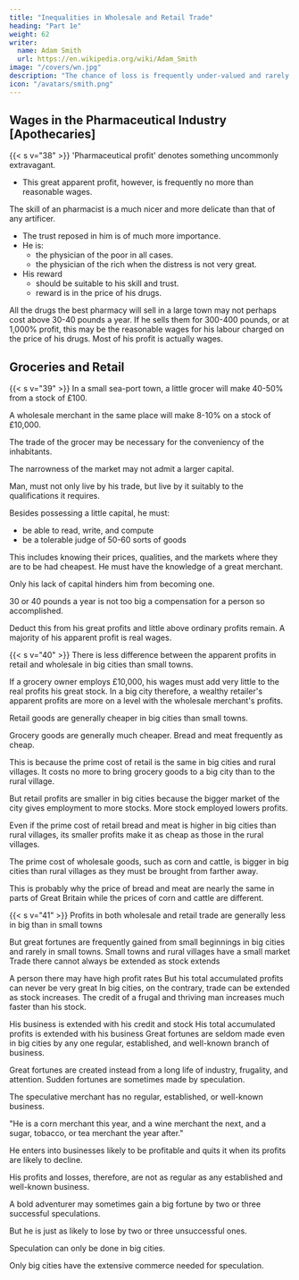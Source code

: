 ```yaml
---
title: "Inequalities in Wholesale and Retail Trade"
heading: "Part 1e"
weight: 62
writer:
  name: Adam Smith
  url: https://en.wikipedia.org/wiki/Adam_Smith
image: "/covers/wn.jpg"
description: "The chance of loss is frequently under-valued and rarely valued more than it is worth"
icon: "/avatars/smith.png"
---
```


<!-- # heading=  "Chapter 10, Part 1d=  Profit and wage inequality in different Occupations and Businesses" -->


## Wages in the Pharmaceutical Industry [Apothecaries]

{{< s v="38" >}} 'Pharmaceutical profit' denotes something uncommonly extravagant.
- This great apparent profit, however, is frequently no more than reasonable wages.

The skill of an pharmacist is a much nicer and more delicate than that of any artificer.
- The trust reposed in him is of much more importance.
- He is:
  - the physician of the poor in all cases.
  - the physician of the rich when the distress is not very great.
- His reward
  - should be suitable to his skill and trust.
  - reward is in the price of his drugs.

All the drugs the best pharmacy will sell in a large town may not perhaps cost above 30-40 pounds a year.
If he sells them for 300-400 pounds, or at 1,000% profit, this may be the reasonable wages for his labour charged on the price of his drugs.
Most of his profit is actually wages.



## Groceries and Retail

{{< s v="39" >}} In a small sea-port town, a little grocer will make 40-50% from a stock of £100.

A wholesale merchant in the same place will make 8-10% on a stock of £10,000.

The trade of the grocer may be necessary for the conveniency of the inhabitants.

The narrowness of the market may not admit a larger capital.

Man, must not only live by his trade, but live by it suitably to the qualifications it requires.

Besides possessing a little capital, he must:
- be able to read, write, and compute
- be a tolerable judge of 50-60 sorts of goods

This includes knowing their prices, qualities, and the markets where they are to be had cheapest.
He must have the knowledge of a great merchant.

Only his lack of capital hinders him from becoming one.

30 or 40 pounds a year is not too big a compensation for a person so accomplished.

Deduct this from his great profits and little above ordinary profits remain.
A majority of his apparent profit is real wages.


{{< s v="40" >}} There is less difference between the apparent profits in retail and wholesale in big cities than small towns.

If a grocery owner employs £10,000, his wages must add very little to the real profits his great stock.
In a big city therefore, a wealthy retailer's apparent profits are more on a level with the wholesale merchant's profits.

Retail goods are generally cheaper in big cities than small towns.

Grocery goods are generally much cheaper.
Bread and meat frequently as cheap.

This is because the prime cost of retail is the same in big cities and rural villages.
It costs no more to bring grocery goods to a big city than to the rural village.

But retail profits are smaller in big cities because the bigger market of the city gives employment to more stocks.
More stock employed lowers profits.

Even if the prime cost of retail bread and meat is higher in big cities than rural villages, its smaller profits make it as cheap as those in the rural villages.

The prime cost of wholesale goods, such as corn and cattle, is bigger in big cities than rural villages as they must be brought from farther away.

This is probably why the price of bread and meat are nearly the same in parts of Great Britain while the prices of corn and cattle are different.


{{< s v="41" >}} Profits in both wholesale and retail trade are generally less in big than in small towns

But great fortunes are frequently gained from small beginnings in big cities and rarely in small towns.
Small towns and rural villages have a small market
Trade there cannot always be extended as stock extends

A person there may have high profit rates
But his total accumulated profits can never be very great
In big cities, on the contrary, trade can be extended as stock increases.
The credit of a frugal and thriving man increases much faster than his stock.

His business is extended with his credit and stock
His total accumulated profits is extended with his business
Great fortunes are seldom made even in big cities by any one regular, established, and well-known branch of business.

Great fortunes are created instead from a long life of industry, frugality, and attention.
Sudden fortunes are sometimes made by speculation.

The speculative merchant has no regular, established, or well-known business.

"He is a corn merchant this year, and a wine merchant the next, and a sugar, tobacco, or tea merchant the year after."

He enters into businesses likely to be profitable and quits it when its profits are likely to decline.

His profits and losses, therefore, are not as regular as any established and well-known business.

A bold adventurer may sometimes gain a big fortune by two or three successful speculations.

But he is just as likely to lose by two or three unsuccessful ones.

Speculation can only be done in big cities.

Only big cities have the extensive commerce needed for speculation.


